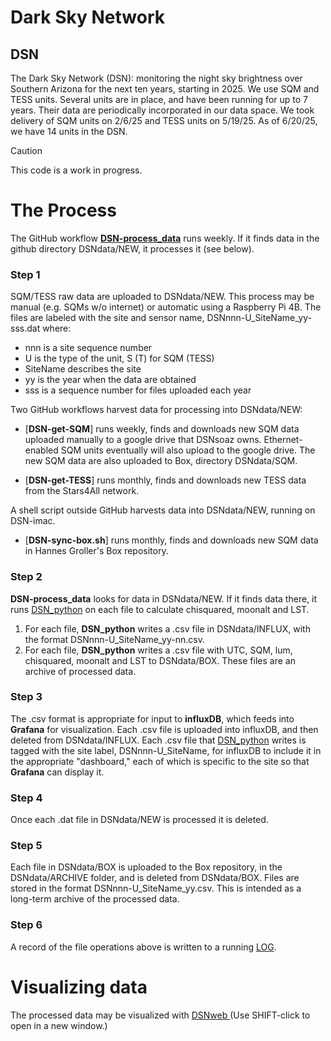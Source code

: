 # Dark Sky Network
## DSN
The Dark Sky Network (DSN): monitoring the night sky brightness over Southern Arizona 
for the next ten years, starting in 2025. We use SQM and TESS units. Several units are in place, and have
been running for up to 7 years. Their data are periodically incorporated in our data space. 
We took delivery of SQM units on 2/6/25 and TESS units on 5/19/25. 
As of 6/20/25, we have 14 units in the DSN.
> [!CAUTION]
> This code is a work in progress.

# The Process
The GitHub workflow [**DSN-process_data**](https://github.com/soazcomms/soazcomms.github.io/blob/main/.github/workflows/DSN-process_data.V02.yml) runs weekly. If it finds data in the github directory DSNdata/NEW, it processes it (see below).

### Step 1
SQM/TESS raw data are uploaded to DSNdata/NEW. This process may be manual
(e.g. SQMs w/o internet) or automatic using a Raspberry Pi 4B. The files are labeled with the site and sensor name, DSNnnn-U_SiteName_yy-sss.dat where: 
* nnn is a site sequence number
* U is the type of the unit, S (T) for SQM (TESS)
* SiteName describes the site
* yy is the year when the data are obtained 
* sss is a sequence number for files uploaded each year

Two GitHub workflows harvest data for processing into DSNdata/NEW: 
- [**DSN-get-SQM**] runs weekly, finds and downloads new SQM data uploaded manually to a google drive that DSNsoaz owns. Ethernet-enabled SQM units eventually will also upload to the google drive. The new SQM data are also uploaded to Box, directory DSNdata/SQM.
+ [**DSN-get-TESS**] runs monthly, finds and downloads new TESS data from the Stars4All network.

A shell script outside GitHub harvests data into DSNdata/NEW, running on DSN-imac. 
- [**DSN-sync-box.sh**] runs monthly, finds and downloads new SQM data in Hannes Groller's Box repository.  
### Step 2
**DSN-process_data** looks for data in DSNdata/NEW. If it finds data there, 
it runs [DSN_python](https://github.com/soazcomms/soazcomms.github.io/blob/main/DSN_V03.py) on each file to calculate chisquared, moonalt and LST. 
1. For each file, **DSN_python** writes a .csv file in DSNdata/INFLUX, with the format DSNnnn-U_SiteName_yy-nn.csv.
2. For each file, **DSN_python** writes a .csv file with UTC, SQM, lum, chisquared, moonalt and LST to DSNdata/BOX.
These files are an archive of processed data.
### Step 3
The .csv format is appropriate for input to **influxDB**, which 
feeds into **Grafana** for visualization. Each .csv file is uploaded into
influxDB, and then deleted from DSNdata/INFLUX. Each .csv file that [DSN_python](https://github.com/soazcomms/soazcomms.github.io/blob/main/DSN_V03.py)
writes is tagged with the site label, DSNnnn-U_SiteName, for influxDB to include it in the appropriate "dashboard," 
each of which is specific to the site so that **Grafana** can display it.
### Step 4
Once each .dat file in DSNdata/NEW is processed it is deleted. 
### Step 5
Each file in DSNdata/BOX is uploaded to the Box repository, in the DSNdata/ARCHIVE
folder, and is deleted from DSNdata/BOX. Files are stored in the format DSNnnn-U_SiteName_yy.csv. 
This is intended as a long-term archive of the processed data.
### Step 6
A record of the file operations above is written to a running [LOG](https://github.com/soazcomms/soazcomms.github.io/blob/main/DSNdata/RUN_LOG).
# Visualizing data
The processed data may be visualized with 
<a href="https://soazcomms.github.io/DSNweb.v04.html" target="_blank">
  DSNweb
</a> (Use SHIFT-click to open in a new window.)
